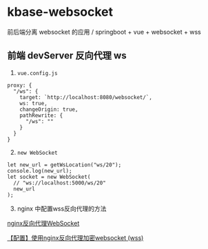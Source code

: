 # kbase-websocket
前后端分离 websocket 的应用 / springboot + vue + websocket + wss

## 前端 devServer 反向代理 ws
1. `vue.config.js`
```
proxy: {
  "/ws": {
    target: `http://localhost:8080/websocket/`,
    ws: true,
    changeOrigin: true,
    pathRewrite: {
      "/ws": ""
    }
  }
}
```
2. `new WebSocket`
```
let new_url = getWsLocation("ws/20");
console.log(new_url);
let socket = new WebSocket(
  // "ws://localhost:5000/ws/20"
  new_url
);
```
3. nginx 中配置wss反向代理的方法

[nginx反向代理WebSocket](https://www.xncoding.com/2018/03/12/fullstack/nginx-websocket.html)

[【配置】使用nginx反向代理加密websocket (wss)](https://blog.csdn.net/zouyongjin/article/details/78465755)